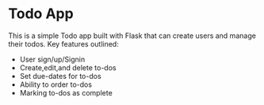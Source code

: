 # Todo App
This is a simple Todo app built with Flask that can create users and manage their todos.
Key features outlined:

- User sign/up/Signin
- Create,edit,and delete to-dos
- Set due-dates for to-dos
- Ability to order to-dos
- Marking to-dos as complete

